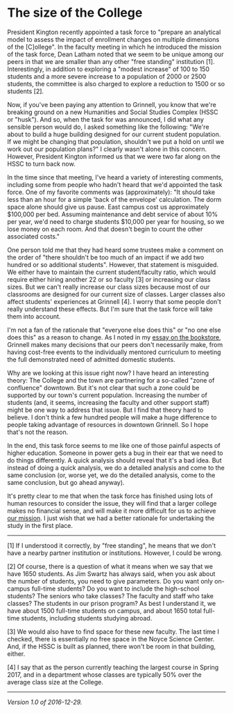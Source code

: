 The size of the College
=======================

President Kington recently appointed a task force to "prepare an
analytical model to assess the impact of enrollment changes on multiple
dimensions of the [C]ollege".  In the faculty meeting in which he
introduced the mission of the task force, Dean Latham noted that we seem
to be unique among our peers in that we are smaller than any other "free
standing" institution [1].  Interestingly, in addition to exploring a
"modest increase" of 100 to 150 students and a more severe increase to
a population of 2000 or 2500 students, the committee is also charged to
explore a reduction to 1500 or so students [2].

Now, if you've been paying any attention to Grinnell, you know that
we're breaking ground on a new Humanities and Social Studies Complex
(HSSC or "husk").  And so, when the task for was announced, I did what
any sensible person would do, I asked something like the following:
"We're about to build a huge building designed for our current student
population.  If we might be changing that population, shouldn't we put
a hold on until we work out our population plans?"  I clearly wasn't
alone in this concern.  However, President Kington informed us that we
were two far along on the HSSC to turn back now.

In the time since that meeting, I've heard a variety of interesting
comments, including some from people who hadn't heard that we'd appointed
the task force.  One of my favorite comments was (approximately):
"It should take less than an hour for a simple 'back of the envelope'
calculation.  The dorm space alone should give us pause.  East campus
cost us approximately $100,000 per bed.  Assuming maintenance and debt
service of about 10% per year, we'd need to charge students $10,000 per
year for housing, so we lose money on each room.  And that doesn't begin
to count the other associated costs."

One person told me that they had heard some trustees make a comment on the
order of "there shouldn't be too much of an impact if we add two hundred
or so additional students".  However, that statement is misguided.
We either have to maintain the current student/faculty ratio, which
would require either hiring another 22 or so faculty [3] or increasing
our class sizes.  But we can't really increase our class sizes because
most of our classrooms are designed for our current size of classes.
Larger classes also affect students' experiences at Grinnell [4].
I worry that some people don't really understand these effects.  But
I'm sure that the task force will take them into account.

I'm not a fan of the rationale that "everyone else does this" or "no
one else does this" as a reason to change.  As I noted in my [essay on
the bookstore](bookstore), Grinnell makes many decisions that our peers
don't necessarily make, from having cost-free events to the individually
mentored curriculum to meeting the full demonstrated need of admitted
domestic students.

Why are we looking at this issue right now?  I have heard an interesting
theory: The College and the town are partnering for a so-called "zone
of confluence" downtown.  But it's not clear that such a zone could
be supported by our town's current population.  Increasing the number
of students (and, it seems, increasing the faculty and other support
staff) might be one way to address that issue.  But I find that theory
hard to believe.  I don't think a few hundred people will make a huge
difference to people taking advantage of resources in downtown Grinnell.
So I hope that's not the reason.

In the end, this task force seems to me like one of those painful
aspects of higher education.  Someone in power gets a bug in their ear
that we need to do things differently.  A quick analysis should reveal
that it's a bad idea.  But instead of doing a quick analysis, we do a
detailed analysis and come to the same conclusion (or, worse yet, we do
the detailed analysis, come to the same conclusion, but go ahead anyway).

It's pretty clear to me that when the task force has finished using lots
of human resources to consider the issue, they will find that a larger
college makes no financial sense, and will make it more difficult for us
to achieve [our mission](grinnells-mission-statement).  I just wish that 
we had a better rationale for undertaking the study in the first place.

---

[1] If I understood it correctly, by "free standing", he means that we
don't have a nearby partner institution or institutions.  However, I
could be wrong.

[2] Of course, there is a question of what it means when we say that we
have 1650 students.  As Jim Swartz has always said, when you ask about
the number of students, you need to give parameters.  Do you want only
on-campus full-time students?  Do you want to include the high-school
students?  The seniors who take classes?  The faculty and staff who
take classes?  The students in our prison program?  As best I understand
it, we have about 1500 full-time students on campus, and about 1650 total
full-time students, including students studying abroad.

[3] We would also have to find space for these new faculty.  The last
time I checked, there is essentially no free space in the Noyce Science
Center.  And, if the HSSC is built as planned, there won't be room in
that building, either.

[4] I say that as the person currently teaching the largest course in
Spring 2017, and in a department whose classes are typically 50% over
the average class size at the College.

---

*Version 1.0 of 2016-12-29.*
